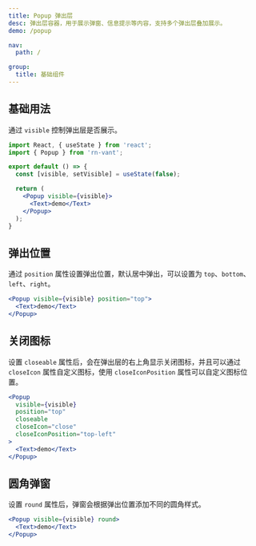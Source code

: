 ```yaml
---
title: Popup 弹出层
desc: 弹出层容器，用于展示弹窗、信息提示等内容，支持多个弹出层叠加展示。
demo: /popup

nav:
  path: /

group:
  title: 基础组件
---
```


## 基础用法

通过 `visible` 控制弹出层是否展示。

```jsx
import React, { useState } from 'react';
import { Popup } from 'rn-vant';

export default () => {
  const [visible, setVisible] = useState(false);

  return (
    <Popup visible={visible}>
      <Text>demo</Text>
    </Popup>
  );
}
```

## 弹出位置

通过 `position` 属性设置弹出位置，默认居中弹出，可以设置为 `top`、`bottom`、`left`、`right`。

```jsx
<Popup visible={visible} position="top">
  <Text>demo</Text>
</Popup>
```

## 关闭图标

设置 `closeable` 属性后，会在弹出层的右上角显示关闭图标，并且可以通过 `closeIcon` 属性自定义图标，使用 `closeIconPosition` 属性可以自定义图标位置。

```jsx
<Popup
  visible={visible}
  position="top"
  closeable
  closeIcon="close"
  closeIconPosition="top-left"
>
  <Text>demo</Text>
</Popup>
```

## 圆角弹窗

设置 `round` 属性后，弹窗会根据弹出位置添加不同的圆角样式。

```jsx
<Popup visible={visible} round>
  <Text>demo</Text>
</Popup>
```

